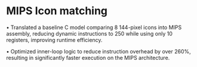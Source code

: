 # MIPS Icon matching 
• Translated a baseline C model comparing 8 144-pixel icons into MIPS assembly, reducing dynamic instructions to 250
while using only 10 registers, improving runtime efficiency.


• Optimized inner-loop logic to reduce instruction overhead by over 260%, resulting in significantly faster execution on the
MIPS architecture.
